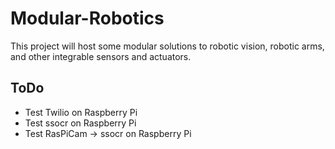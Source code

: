 Modular-Robotics
================

This project will host some modular solutions to robotic vision, robotic arms, and other integrable sensors and actuators.


## ToDo
* Test Twilio on Raspberry Pi
* Test ssocr on Raspberry Pi
* Test RasPiCam -> ssocr on Raspberry Pi
